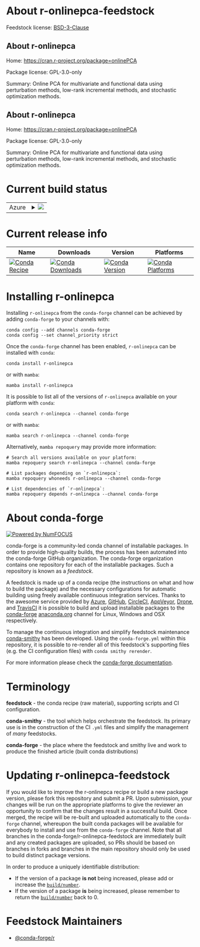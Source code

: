 About r-onlinepca-feedstock
===========================

Feedstock license: [BSD-3-Clause](https://github.com/conda-forge/r-onlinepca-feedstock/blob/main/LICENSE.txt)


About r-onlinepca
-----------------

Home: https://cran.r-project.org/package=onlinePCA

Package license: GPL-3.0-only

Summary: Online PCA for multivariate and functional data using perturbation methods, low-rank incremental methods, and stochastic optimization methods.

About r-onlinepca
-----------------

Home: https://cran.r-project.org/package=onlinePCA

Package license: GPL-3.0-only

Summary: Online PCA for multivariate and functional data using perturbation methods, low-rank incremental methods, and stochastic optimization methods.

Current build status
====================


<table>
    
  <tr>
    <td>Azure</td>
    <td>
      <details>
        <summary>
          <a href="https://dev.azure.com/conda-forge/feedstock-builds/_build/latest?definitionId=25407&branchName=main">
            <img src="https://dev.azure.com/conda-forge/feedstock-builds/_apis/build/status/r-onlinepca-feedstock?branchName=main">
          </a>
        </summary>
        <table>
          <thead><tr><th>Variant</th><th>Status</th></tr></thead>
          <tbody><tr>
              <td>linux_64_r_base4.4</td>
              <td>
                <a href="https://dev.azure.com/conda-forge/feedstock-builds/_build/latest?definitionId=25407&branchName=main">
                  <img src="https://dev.azure.com/conda-forge/feedstock-builds/_apis/build/status/r-onlinepca-feedstock?branchName=main&jobName=linux&configuration=linux%20linux_64_r_base4.4" alt="variant">
                </a>
              </td>
            </tr><tr>
              <td>linux_64_r_base4.5</td>
              <td>
                <a href="https://dev.azure.com/conda-forge/feedstock-builds/_build/latest?definitionId=25407&branchName=main">
                  <img src="https://dev.azure.com/conda-forge/feedstock-builds/_apis/build/status/r-onlinepca-feedstock?branchName=main&jobName=linux&configuration=linux%20linux_64_r_base4.5" alt="variant">
                </a>
              </td>
            </tr><tr>
              <td>linux_aarch64_r_base4.4</td>
              <td>
                <a href="https://dev.azure.com/conda-forge/feedstock-builds/_build/latest?definitionId=25407&branchName=main">
                  <img src="https://dev.azure.com/conda-forge/feedstock-builds/_apis/build/status/r-onlinepca-feedstock?branchName=main&jobName=linux&configuration=linux%20linux_aarch64_r_base4.4" alt="variant">
                </a>
              </td>
            </tr><tr>
              <td>linux_aarch64_r_base4.5</td>
              <td>
                <a href="https://dev.azure.com/conda-forge/feedstock-builds/_build/latest?definitionId=25407&branchName=main">
                  <img src="https://dev.azure.com/conda-forge/feedstock-builds/_apis/build/status/r-onlinepca-feedstock?branchName=main&jobName=linux&configuration=linux%20linux_aarch64_r_base4.5" alt="variant">
                </a>
              </td>
            </tr><tr>
              <td>linux_ppc64le_r_base4.4</td>
              <td>
                <a href="https://dev.azure.com/conda-forge/feedstock-builds/_build/latest?definitionId=25407&branchName=main">
                  <img src="https://dev.azure.com/conda-forge/feedstock-builds/_apis/build/status/r-onlinepca-feedstock?branchName=main&jobName=linux&configuration=linux%20linux_ppc64le_r_base4.4" alt="variant">
                </a>
              </td>
            </tr><tr>
              <td>linux_ppc64le_r_base4.5</td>
              <td>
                <a href="https://dev.azure.com/conda-forge/feedstock-builds/_build/latest?definitionId=25407&branchName=main">
                  <img src="https://dev.azure.com/conda-forge/feedstock-builds/_apis/build/status/r-onlinepca-feedstock?branchName=main&jobName=linux&configuration=linux%20linux_ppc64le_r_base4.5" alt="variant">
                </a>
              </td>
            </tr><tr>
              <td>osx_64_r_base4.4</td>
              <td>
                <a href="https://dev.azure.com/conda-forge/feedstock-builds/_build/latest?definitionId=25407&branchName=main">
                  <img src="https://dev.azure.com/conda-forge/feedstock-builds/_apis/build/status/r-onlinepca-feedstock?branchName=main&jobName=osx&configuration=osx%20osx_64_r_base4.4" alt="variant">
                </a>
              </td>
            </tr><tr>
              <td>osx_64_r_base4.5</td>
              <td>
                <a href="https://dev.azure.com/conda-forge/feedstock-builds/_build/latest?definitionId=25407&branchName=main">
                  <img src="https://dev.azure.com/conda-forge/feedstock-builds/_apis/build/status/r-onlinepca-feedstock?branchName=main&jobName=osx&configuration=osx%20osx_64_r_base4.5" alt="variant">
                </a>
              </td>
            </tr><tr>
              <td>osx_arm64_r_base4.4</td>
              <td>
                <a href="https://dev.azure.com/conda-forge/feedstock-builds/_build/latest?definitionId=25407&branchName=main">
                  <img src="https://dev.azure.com/conda-forge/feedstock-builds/_apis/build/status/r-onlinepca-feedstock?branchName=main&jobName=osx&configuration=osx%20osx_arm64_r_base4.4" alt="variant">
                </a>
              </td>
            </tr><tr>
              <td>osx_arm64_r_base4.5</td>
              <td>
                <a href="https://dev.azure.com/conda-forge/feedstock-builds/_build/latest?definitionId=25407&branchName=main">
                  <img src="https://dev.azure.com/conda-forge/feedstock-builds/_apis/build/status/r-onlinepca-feedstock?branchName=main&jobName=osx&configuration=osx%20osx_arm64_r_base4.5" alt="variant">
                </a>
              </td>
            </tr><tr>
              <td>win_64_r_base4.4</td>
              <td>
                <a href="https://dev.azure.com/conda-forge/feedstock-builds/_build/latest?definitionId=25407&branchName=main">
                  <img src="https://dev.azure.com/conda-forge/feedstock-builds/_apis/build/status/r-onlinepca-feedstock?branchName=main&jobName=win&configuration=win%20win_64_r_base4.4" alt="variant">
                </a>
              </td>
            </tr><tr>
              <td>win_64_r_base4.5</td>
              <td>
                <a href="https://dev.azure.com/conda-forge/feedstock-builds/_build/latest?definitionId=25407&branchName=main">
                  <img src="https://dev.azure.com/conda-forge/feedstock-builds/_apis/build/status/r-onlinepca-feedstock?branchName=main&jobName=win&configuration=win%20win_64_r_base4.5" alt="variant">
                </a>
              </td>
            </tr>
          </tbody>
        </table>
      </details>
    </td>
  </tr>
</table>

Current release info
====================

| Name | Downloads | Version | Platforms |
| --- | --- | --- | --- |
| [![Conda Recipe](https://img.shields.io/badge/recipe-r--onlinepca-green.svg)](https://anaconda.org/conda-forge/r-onlinepca) | [![Conda Downloads](https://img.shields.io/conda/dn/conda-forge/r-onlinepca.svg)](https://anaconda.org/conda-forge/r-onlinepca) | [![Conda Version](https://img.shields.io/conda/vn/conda-forge/r-onlinepca.svg)](https://anaconda.org/conda-forge/r-onlinepca) | [![Conda Platforms](https://img.shields.io/conda/pn/conda-forge/r-onlinepca.svg)](https://anaconda.org/conda-forge/r-onlinepca) |

Installing r-onlinepca
======================

Installing `r-onlinepca` from the `conda-forge` channel can be achieved by adding `conda-forge` to your channels with:

```
conda config --add channels conda-forge
conda config --set channel_priority strict
```

Once the `conda-forge` channel has been enabled, `r-onlinepca` can be installed with `conda`:

```
conda install r-onlinepca
```

or with `mamba`:

```
mamba install r-onlinepca
```

It is possible to list all of the versions of `r-onlinepca` available on your platform with `conda`:

```
conda search r-onlinepca --channel conda-forge
```

or with `mamba`:

```
mamba search r-onlinepca --channel conda-forge
```

Alternatively, `mamba repoquery` may provide more information:

```
# Search all versions available on your platform:
mamba repoquery search r-onlinepca --channel conda-forge

# List packages depending on `r-onlinepca`:
mamba repoquery whoneeds r-onlinepca --channel conda-forge

# List dependencies of `r-onlinepca`:
mamba repoquery depends r-onlinepca --channel conda-forge
```


About conda-forge
=================

[![Powered by
NumFOCUS](https://img.shields.io/badge/powered%20by-NumFOCUS-orange.svg?style=flat&colorA=E1523D&colorB=007D8A)](https://numfocus.org)

conda-forge is a community-led conda channel of installable packages.
In order to provide high-quality builds, the process has been automated into the
conda-forge GitHub organization. The conda-forge organization contains one repository
for each of the installable packages. Such a repository is known as a *feedstock*.

A feedstock is made up of a conda recipe (the instructions on what and how to build
the package) and the necessary configurations for automatic building using freely
available continuous integration services. Thanks to the awesome service provided by
[Azure](https://azure.microsoft.com/en-us/services/devops/), [GitHub](https://github.com/),
[CircleCI](https://circleci.com/), [AppVeyor](https://www.appveyor.com/),
[Drone](https://cloud.drone.io/welcome), and [TravisCI](https://travis-ci.com/)
it is possible to build and upload installable packages to the
[conda-forge](https://anaconda.org/conda-forge) [anaconda.org](https://anaconda.org/)
channel for Linux, Windows and OSX respectively.

To manage the continuous integration and simplify feedstock maintenance
[conda-smithy](https://github.com/conda-forge/conda-smithy) has been developed.
Using the ``conda-forge.yml`` within this repository, it is possible to re-render all of
this feedstock's supporting files (e.g. the CI configuration files) with ``conda smithy rerender``.

For more information please check the [conda-forge documentation](https://conda-forge.org/docs/).

Terminology
===========

**feedstock** - the conda recipe (raw material), supporting scripts and CI configuration.

**conda-smithy** - the tool which helps orchestrate the feedstock.
                   Its primary use is in the construction of the CI ``.yml`` files
                   and simplify the management of *many* feedstocks.

**conda-forge** - the place where the feedstock and smithy live and work to
                  produce the finished article (built conda distributions)


Updating r-onlinepca-feedstock
==============================

If you would like to improve the r-onlinepca recipe or build a new
package version, please fork this repository and submit a PR. Upon submission,
your changes will be run on the appropriate platforms to give the reviewer an
opportunity to confirm that the changes result in a successful build. Once
merged, the recipe will be re-built and uploaded automatically to the
`conda-forge` channel, whereupon the built conda packages will be available for
everybody to install and use from the `conda-forge` channel.
Note that all branches in the conda-forge/r-onlinepca-feedstock are
immediately built and any created packages are uploaded, so PRs should be based
on branches in forks and branches in the main repository should only be used to
build distinct package versions.

In order to produce a uniquely identifiable distribution:
 * If the version of a package **is not** being increased, please add or increase
   the [``build/number``](https://docs.conda.io/projects/conda-build/en/latest/resources/define-metadata.html#build-number-and-string).
 * If the version of a package **is** being increased, please remember to return
   the [``build/number``](https://docs.conda.io/projects/conda-build/en/latest/resources/define-metadata.html#build-number-and-string)
   back to 0.

Feedstock Maintainers
=====================

* [@conda-forge/r](https://github.com/orgs/conda-forge/teams/r/)

